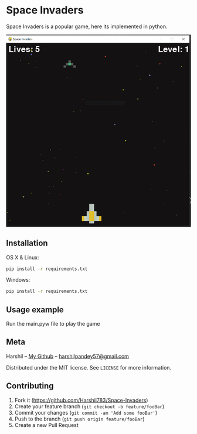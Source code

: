 # Space Invaders

Space Invaders is a popular game, here its implemented in python.

![](https://github.com/Harshil783/Space-Invaders/blob/master/Space_invaders.PNG)

## Installation

OS X & Linux:

```bash
pip install -r requirements.txt
```

Windows:

```cmd
pip install -r requirements.txt
```

## Usage example

Run the main.pyw file to play the game
## Meta

Harshil – [My Github](https://github.com/Harshil783/) – harshilpandey57@gmail.com

Distributed under the MIT license. See ``LICENSE`` for more information.


## Contributing

1. Fork it (<https://github.com/Harshil783/Space-Invaders>)
2. Create your feature branch (`git checkout -b feature/fooBar`)
3. Commit your changes (`git commit -am 'Add some fooBar'`)
4. Push to the branch (`git push origin feature/fooBar`)
5. Create a new Pull Request
